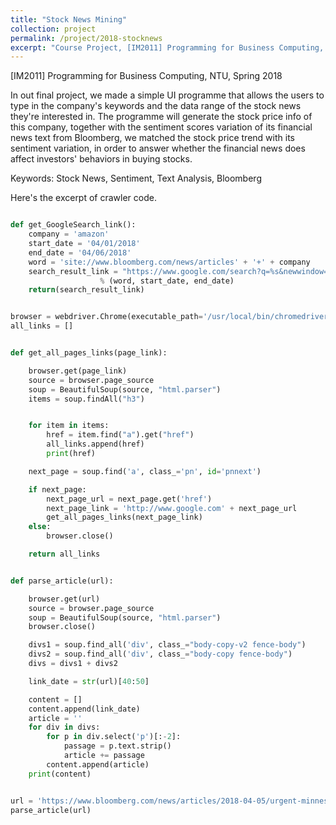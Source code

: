 ```yaml
---
title: "Stock News Mining"
collection: project
permalink: /project/2018-stocknews
excerpt: "Course Project, [IM2011] Programming for Business Computing, NTU, Spring 2018"
---
```


[IM2011] Programming for Business Computing, NTU, Spring 2018

In out final project, we made a simple UI programme that allows the users to type in the company's keywords and the data range of the stock news they're interested in.
The programme will generate the stock price info of this company, together with the sentiment scores variation of its financial news text from Bloomberg, we matched the stock price trend with its sentiment variation, in order to answer whether the financial news does affect investors' behaviors in buying stocks.

Keywords: Stock News, Sentiment, Text Analysis, Bloomberg

Here's the excerpt of crawler code.

```python

def get_GoogleSearch_link():
    company = 'amazon'
    start_date = '04/01/2018'
    end_date = '04/06/2018'
    word = 'site://www.bloomberg.com/news/articles' + '+' + company
    search_result_link = "https://www.google.com/search?q=%s&newwindow=1&tbs=cdr:1,cd_min:%s,cd_max:%s,sbd:1&tbm=nws&source=lnt&sa=X&ved=0ahUKEwjc0pn2r93bAhVHvrwKHcqfCIsQpwUIHQ&biw=1440&bih=803&dpr=2" \
                    % (word, start_date, end_date)
    return(search_result_link)


browser = webdriver.Chrome(executable_path='/usr/local/bin/chromedriver')
all_links = []


def get_all_pages_links(page_link):

    browser.get(page_link)
    source = browser.page_source
    soup = BeautifulSoup(source, "html.parser")
    items = soup.findAll("h3")


    for item in items:
        href = item.find("a").get("href")
        all_links.append(href)
        print(href)

    next_page = soup.find('a', class_='pn', id='pnnext')

    if next_page:
        next_page_url = next_page.get('href')
        next_page_link = 'http://www.google.com' + next_page_url
        get_all_pages_links(next_page_link)
    else:
        browser.close()

    return all_links


def parse_article(url):

    browser.get(url)
    source = browser.page_source
    soup = BeautifulSoup(source, "html.parser")
    browser.close()

    divs1 = soup.find_all('div', class_="body-copy-v2 fence-body")
    divs2 = soup.find_all('div', class_="body-copy fence-body")
    divs = divs1 + divs2

    link_date = str(url)[40:50]

    content = []
    content.append(link_date)
    article = ''
    for div in divs:
        for p in div.select('p')[:-2]:
            passage = p.text.strip()
            article += passage
        content.append(article)
    print(content)


url = 'https://www.bloomberg.com/news/articles/2018-04-05/urgent-minnesota-s-pawlenty-seeks-return-to-governor-s-mansion'
parse_article(url)

```

